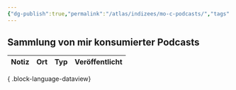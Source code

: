 ```yaml
---
{"dg-publish":true,"permalink":"/atlas/indizees/mo-c-podcasts/","tags":["class/index"],"noteIcon":""}
---
```



## Sammlung von mir konsumierter Podcasts

| Notiz | Ort | Typ | Veröffentlicht |
| ----- | --- | --- | -------------- |

{ .block-language-dataview} 
